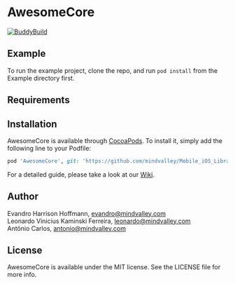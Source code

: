 # AwesomeCore

[![BuddyBuild](https://dashboard.buddybuild.com/api/statusImage?appID=59b012f697acdb000125b94e&branch=master&build=latest)](https://dashboard.buddybuild.com/apps/59b012f697acdb000125b94e/build/latest?branch=master)

## Example

To run the example project, clone the repo, and run `pod install` from the Example directory first.

## Requirements

## Installation

AwesomeCore is available through [CocoaPods](http://cocoapods.org). To install
it, simply add the following line to your Podfile:

```ruby
pod 'AwesomeCore', git: 'https://github.com/mindvalley/Mobile_iOS_Library_AwesomeCore.git', tag: '0.14.4'
```

For a detailed guide, please take a look at our [Wiki](https://github.com/mindvalley/Mobile_iOS_Library_AwesomeCore/wiki).

## Author

Evandro Harrison Hoffmann, evandro@mindvalley.com  
Leonardo Vinicius Kaminski Ferreira, leonardo@mindvalley.com  
Antônio Carlos, antonio@mindvalley.com

## License

AwesomeCore is available under the MIT license. See the LICENSE file for more info.

